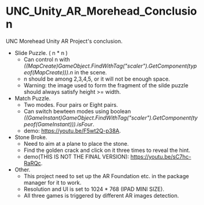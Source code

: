 # UNC_Unity_AR_Morehead_Conclusion
UNC Morehead Unity AR Project's conclusion.

- Slide Puzzle. ( n * n )
  - Can control n with *((MapCreate)GameObject.FindWithTag("scaler").GetComponent(typeof(MapCreate))).n* in the scene.
  - n should be among 2,3,4,5, or it will not be enough space.
  - Warning: the image used to form the fragment of the silde puzzle should always satisfy height >= width.
- Match Puzzle.
  - Two modes. Four pairs or Eight pairs. 
  - Can switch bewteen modes using boolean *((GameInstant)GameObject.FindWithTag("scaler").GetComponent(typeof(GameInstant))).isFour*.
  - demo: https://youtu.be/F5wt2Q-p38A.
- Stone Broke.
  - Need to aim at a plane to place the stone.
  - Find the golden crack and click on it three times to reveal the hint.
  - demo(THIS IS NOT THE FINAL VERSION): https://youtu.be/sC7hc-RaRQc.
- Other.
  - This project need to set up the AR Foundation etc. in the package manager for it to work.
  - Resolution and UI is set to 1024 * 768 (IPAD MINI SIZE).
  - All three games is triggered by different AR images detection.
